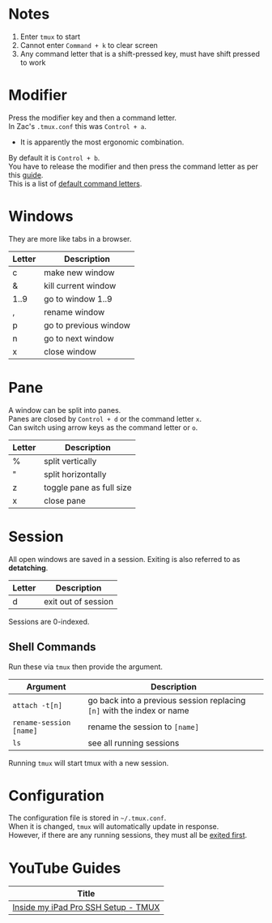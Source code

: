 # Notes

1. Enter `tmux` to start
2. Cannot enter `Command + k` to clear screen
3. Any command letter that is a shift-pressed key, must have shift pressed to work

# Modifier

Press the modifier key and then a command letter.  
In Zac's `.tmux.conf` this was `Control + a`.

- It is apparently the most ergonomic combination.

By default it is `Control + b`.  
You have to release the modifier and then press the command letter as per this [guide](https://superuser.com/questions/266725/tmux-ctrlb-not-working).  
This is a list of [default command letters](https://man.openbsd.org/tmux#DEFAULT_KEY_BINDINGS).

# Windows

They are more like tabs in a browser.

| Letter | Description           |
| ------ | --------------------- |
| c      | make new window       |
| &      | kill current window   |
| 1..9   | go to window 1..9     |
| ,      | rename window         |
| p      | go to previous window |
| n      | go to next window     |
| x      | close window          |

# Pane

A window can be split into panes.  
Panes are closed by `Control + d` or the command letter `x`.  
Can switch using arrow keys as the command letter or `o`.

| Letter | Description              |
| ------ | ------------------------ |
| %      | split vertically         |
| "      | split horizontally       |
| z      | toggle pane as full size |
| x      | close pane               |

# Session

All open windows are saved in a session.
Exiting is also referred to as **detatching**.

| Letter | Description         |
| ------ | ------------------- |
| d      | exit out of session |

Sessions are 0-indexed.

## Shell Commands

Run these via `tmux` then provide the argument.

| Argument                | Description                                                            |
| ----------------------- | ---------------------------------------------------------------------- |
| `attach -t[n]`          | go back into a previous session replacing `[n]` with the index or name |
| `rename-session [name]` | rename the session to `[name]`                                         |
| `ls`                    | see all running sessions                                               |

Running `tmux` will start tmux with a new session.

# Configuration

The configuration file is stored in `~/.tmux.conf`.  
When it is changed, `tmux` will automatically update in response.  
However, if there are any running sessions, they must all be [exited first](https://unix.stackexchange.com/questions/66606/tmux-not-sourcing-my-tmux-conf#answer-66607).

# YouTube Guides

| Title                                                                              |
| ---------------------------------------------------------------------------------- |
| [Inside my iPad Pro SSH Setup - TMUX](https://www.youtube.com/watch?v=B-1wGwvUwm8) |
